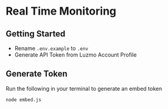 # Real Time Monitoring

## Getting Started

- Rename `.env.example` to `.env`
- Generate API Token from Luzmo Account Profile

## Generate Token

Run the following in your terminal to generate an embed token

```shell
node embed.js
```
